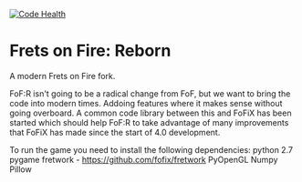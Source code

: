[![Code Health](https://landscape.io/github/fofix/fof-reborn/master/landscape.svg?style=flat)](https://landscape.io/github/fofix/fof-reborn/master)
# Frets on Fire: Reborn
A modern Frets on Fire fork.

FoF:R isn't going to be a radical change from FoF, but we want to bring the code into modern times. Addoing features where it makes sense without going overboard. A common code library between this and FoFiX has been started which should help FoF:R to take advantage of many improvements that FoFiX has made since the start of 4.0 development.

To run the game you need to install the following dependencies:
python 2.7
pygame
fretwork - https://github.com/fofix/fretwork
PyOpenGL
Numpy
Pillow
